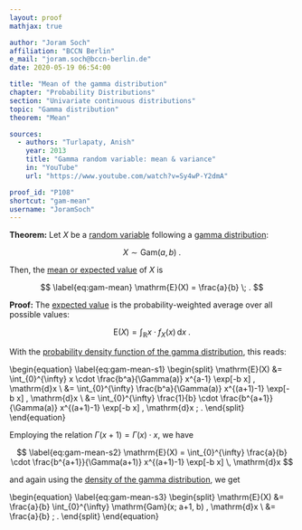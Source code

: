 ```yaml
---
layout: proof
mathjax: true

author: "Joram Soch"
affiliation: "BCCN Berlin"
e_mail: "joram.soch@bccn-berlin.de"
date: 2020-05-19 06:54:00

title: "Mean of the gamma distribution"
chapter: "Probability Distributions"
section: "Univariate continuous distributions"
topic: "Gamma distribution"
theorem: "Mean"

sources:
  - authors: "Turlapaty, Anish"
    year: 2013
    title: "Gamma random variable: mean & variance"
    in: "YouTube"
    url: "https://www.youtube.com/watch?v=Sy4wP-Y2dmA"

proof_id: "P108"
shortcut: "gam-mean"
username: "JoramSoch"
---
```



**Theorem:** Let $X$ be a [random variable](/D/rvar) following a [gamma distribution](/D/gam):

$$ \label{eq:gam}
X \sim \mathrm{Gam}(a, b) \; .
$$

Then, the [mean or expected value](/D/mean) of $X$ is

$$ \label{eq:gam-mean}
\mathrm{E}(X) = \frac{a}{b} \; .
$$


**Proof:** The [expected value](/D/mean) is the probability-weighted average over all possible values:

$$ \label{eq:mean}
\mathrm{E}(X) = \int_{\mathbb{R}} x \cdot f_X(x) \, \mathrm{d}x \; .
$$

With the [probability density function of the gamma distribution](/P/gam-pdf), this reads:

\begin{equation} \label{eq:gam-mean-s1}
\begin{split}
\mathrm{E}(X) &= \int_{0}^{\infty} x \cdot \frac{b^a}{\Gamma(a)} x^{a-1} \exp[-b x] \, \mathrm{d}x \\
&= \int_{0}^{\infty} \frac{b^a}{\Gamma(a)} x^{(a+1)-1} \exp[-b x] \, \mathrm{d}x \\
&= \int_{0}^{\infty} \frac{1}{b} \cdot \frac{b^{a+1}}{\Gamma(a)} x^{(a+1)-1} \exp[-b x] \, \mathrm{d}x \; .
\end{split}
\end{equation}

Employing the relation $\Gamma(x+1) = \Gamma(x) \cdot x$, we have

$$ \label{eq:gam-mean-s2}
\mathrm{E}(X) = \int_{0}^{\infty} \frac{a}{b} \cdot \frac{b^{a+1}}{\Gamma(a+1)} x^{(a+1)-1} \exp[-b x] \, \mathrm{d}x
$$

and again using the [density of the gamma distribution](/P/gam-pdf), we get

\begin{equation} \label{eq:gam-mean-s3}
\begin{split}
\mathrm{E}(X) &= \frac{a}{b} \int_{0}^{\infty} \mathrm{Gam}(x; a+1, b) \, \mathrm{d}x \\
&= \frac{a}{b} \; .
\end{split}
\end{equation}